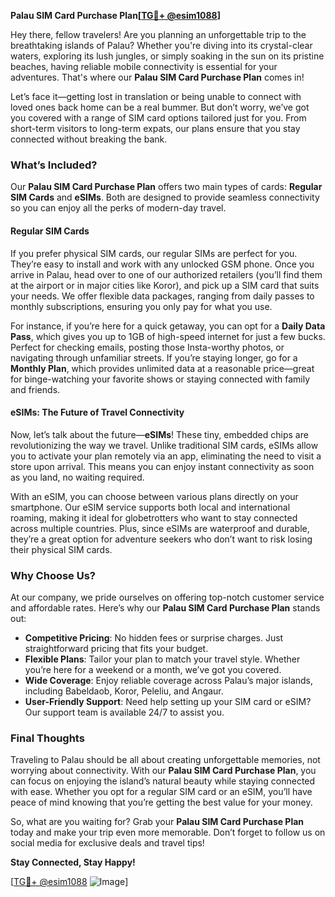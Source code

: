 **Palau SIM Card Purchase Plan[[TG💪+ @esim1088](https://t.me/s/esim1088)]**

Hey there, fellow travelers! Are you planning an unforgettable trip to the breathtaking islands of Palau? Whether you're diving into its crystal-clear waters, exploring its lush jungles, or simply soaking in the sun on its pristine beaches, having reliable mobile connectivity is essential for your adventures. That's where our **Palau SIM Card Purchase Plan** comes in!

Let’s face it—getting lost in translation or being unable to connect with loved ones back home can be a real bummer. But don’t worry, we’ve got you covered with a range of SIM card options tailored just for you. From short-term visitors to long-term expats, our plans ensure that you stay connected without breaking the bank.

### What’s Included?

Our **Palau SIM Card Purchase Plan** offers two main types of cards: **Regular SIM Cards** and **eSIMs**. Both are designed to provide seamless connectivity so you can enjoy all the perks of modern-day travel.

#### Regular SIM Cards

If you prefer physical SIM cards, our regular SIMs are perfect for you. They’re easy to install and work with any unlocked GSM phone. Once you arrive in Palau, head over to one of our authorized retailers (you’ll find them at the airport or in major cities like Koror), and pick up a SIM card that suits your needs. We offer flexible data packages, ranging from daily passes to monthly subscriptions, ensuring you only pay for what you use.

For instance, if you’re here for a quick getaway, you can opt for a **Daily Data Pass**, which gives you up to 1GB of high-speed internet for just a few bucks. Perfect for checking emails, posting those Insta-worthy photos, or navigating through unfamiliar streets. If you’re staying longer, go for a **Monthly Plan**, which provides unlimited data at a reasonable price—great for binge-watching your favorite shows or staying connected with family and friends.

#### eSIMs: The Future of Travel Connectivity

Now, let’s talk about the future—**eSIMs**! These tiny, embedded chips are revolutionizing the way we travel. Unlike traditional SIM cards, eSIMs allow you to activate your plan remotely via an app, eliminating the need to visit a store upon arrival. This means you can enjoy instant connectivity as soon as you land, no waiting required.

With an eSIM, you can choose between various plans directly on your smartphone. Our eSIM service supports both local and international roaming, making it ideal for globetrotters who want to stay connected across multiple countries. Plus, since eSIMs are waterproof and durable, they’re a great option for adventure seekers who don’t want to risk losing their physical SIM cards.

### Why Choose Us?

At our company, we pride ourselves on offering top-notch customer service and affordable rates. Here’s why our **Palau SIM Card Purchase Plan** stands out:

- **Competitive Pricing**: No hidden fees or surprise charges. Just straightforward pricing that fits your budget.
- **Flexible Plans**: Tailor your plan to match your travel style. Whether you’re here for a weekend or a month, we’ve got you covered.
- **Wide Coverage**: Enjoy reliable coverage across Palau’s major islands, including Babeldaob, Koror, Peleliu, and Angaur.
- **User-Friendly Support**: Need help setting up your SIM card or eSIM? Our support team is available 24/7 to assist you.

### Final Thoughts

Traveling to Palau should be all about creating unforgettable memories, not worrying about connectivity. With our **Palau SIM Card Purchase Plan**, you can focus on enjoying the island’s natural beauty while staying connected with ease. Whether you opt for a regular SIM card or an eSIM, you’ll have peace of mind knowing that you’re getting the best value for your money.

So, what are you waiting for? Grab your **Palau SIM Card Purchase Plan** today and make your trip even more memorable. Don’t forget to follow us on social media for exclusive deals and travel tips!

**Stay Connected, Stay Happy!**

[[TG💪+ @esim1088](https://t.me/s/esim1088) ![Image](https://i.postimg.cc/Y0z9fWf4/image.png)]